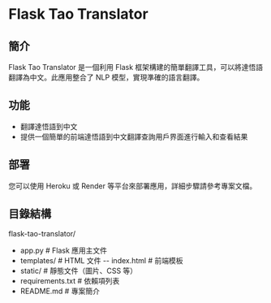# Flask Tao Translator

## 簡介
Flask Tao Translator 是一個利用 Flask 框架構建的簡單翻譯工具，可以將達悟語翻譯為中文。此應用整合了 NLP 模型，實現準確的語言翻譯。

## 功能
- 翻譯達悟語到中文
- 提供一個簡單的前端達悟語到中文翻譯查詢用戶界面進行輸入和查看結果

## 部署
您可以使用 Heroku 或 Render 等平台來部署應用，詳細步驟請參考專案文檔。

## 目錄結構
flask-tao-translator/
- app.py              # Flask 應用主文件
- templates/          # HTML 文件
-- index.html     # 前端模板
- static/             # 靜態文件（圖片、CSS 等）
-  requirements.txt    # 依賴項列表
-  README.md           # 專案簡介
